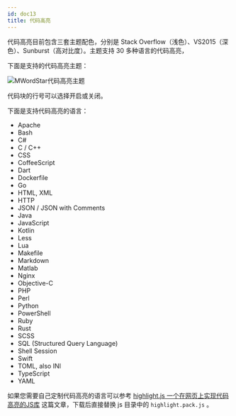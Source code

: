 ```yaml
---
id: doc13
title: 代码高亮
---
```


代码高亮目前包含三套主题配色，分别是 Stack Overflow（浅色）、VS2015（深色）、Sunburst（高对比度）。主题支持 30 多种语言的代码高亮，

下面是支持的代码高亮主题：

![MWordStar代码高亮主题](assets/highlighting.png)

代码块的行号可以选择开启或关闭。

下面是支持代码高亮的语言：

* Apache
* Bash
* C#
* C / C++
* CSS
* CoffeeScript
* Dart
* Dockerfile
* Go
* HTML, XML
* HTTP
* JSON / JSON with Comments
* Java
* JavaScript
* Kotlin
* Less
* Lua
* Makefile
* Markdown
* Matlab
* Nginx
* Objective-C
* PHP
* Perl
* Python
* PowerShell
* Ruby
* Rust
* SCSS
* SQL (Structured Query Language)
* Shell Session
* Swift
* TOML, also INI
* TypeScript
* YAML

如果您需要自己定制代码高亮的语言可以参考 [highlight.js 一个在网页上实现代码高亮的JS库](https://www.misterma.com/archives/548/) 这篇文章，下载后直接替换 js 目录中的 `highlight.pack.js` 。